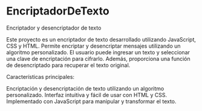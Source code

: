 # EncriptadorDeTexto
Encriptador y desencriptador de texto

Este proyecto es un encriptador de texto desarrollado utilizando JavaScript, CSS y HTML. Permite encriptar y desencriptar mensajes utilizando un algoritmo personalizado. El usuario puede ingresar un texto y seleccionar una clave de encriptación para cifrarlo. Además, proporciona una función de desencriptado para recuperar el texto original.

Características principales:

Encriptación y desencriptación de texto utilizando un algoritmo personalizado.
Interfaz intuitiva y fácil de usar con HTML y CSS.
Implementado con JavaScript para manipular y transformar el texto.
